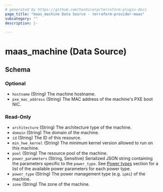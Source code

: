 ```yaml
---
# generated by https://github.com/hashicorp/terraform-plugin-docs
page_title: "maas_machine Data Source - terraform-provider-maas"
subcategory: ""
description: |-
  
---
```


# maas_machine (Data Source)





<!-- schema generated by tfplugindocs -->
## Schema

### Optional

- `hostname` (String) The machine hostname.
- `pxe_mac_address` (String) The MAC address of the machine's PXE boot NIC.

### Read-Only

- `architecture` (String) The architecture type of the machine.
- `domain` (String) The domain of the machine.
- `id` (String) The ID of this resource.
- `min_hwe_kernel` (String) The minimum kernel version allowed to run on this machine.
- `pool` (String) The resource pool of the machine.
- `power_parameters` (String, Sensitive) Serialized JSON string containing the parameters specific to the `power_type`. See [Power types](https://maas.io/docs/api#power-types) section for a list of the available power parameters for each power type.
- `power_type` (String) The power management type (e.g. `ipmi`) of the machine.
- `zone` (String) The zone of the machine.
